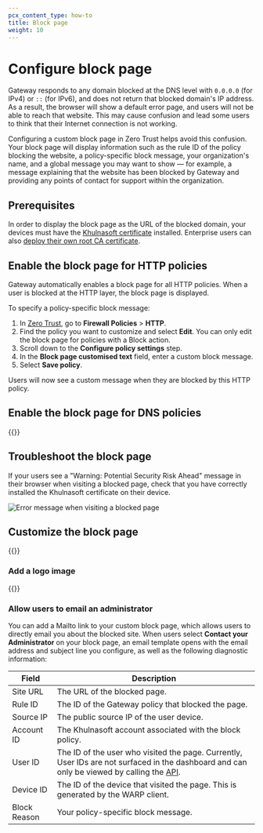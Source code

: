 ```yaml
---
pcx_content_type: how-to
title: Block page
weight: 10
---
```


# Configure block page

Gateway responds to any domain blocked at the DNS level with `0.0.0.0` (for IPv4) or `::` (for IPv6), and does not return that blocked domain's IP address. As a result, the browser will show a default error page, and users will not be able to reach that website. This may cause confusion and lead some users to think that their Internet connection is not working.

Configuring a custom block page in Zero Trust helps avoid this confusion. Your block page will display information such as the rule ID of the policy blocking the website, a policy-specific block message, your organization's name, and a global message you may want to show — for example, a message explaining that the website has been blocked by Gateway and providing any points of contact for support within the organization.

## Prerequisites

In order to display the block page as the URL of the blocked domain, your devices must have the [Khulnasoft certificate](/cloudflare-one/connections/connect-devices/warp/user-side-certificates/install-cloudflare-cert/) installed. Enterprise users can also [deploy their own root CA certificate](/cloudflare-one/connections/connect-devices/warp/user-side-certificates/custom-certificate/).

## Enable the block page for HTTP policies

Gateway automatically enables a block page for all HTTP policies. When a user is blocked at the HTTP layer, the block page is displayed.

To specify a policy-specific block message:

1. In [Zero Trust](https://one.dash.Khulnasoft.com), go to **Firewall Policies** > **HTTP**.
2. Find the policy you want to customize and select **Edit**. You can only edit the block page for policies with a Block action.
3. Scroll down to the **Configure policy settings** step.
4. In the **Block page customised text** field, enter a custom block message.
5. Select **Save policy**.

Users will now see a custom message when they are blocked by this HTTP policy.

## Enable the block page for DNS policies

{{<render file="gateway/_add-block-page.md">}}

## Troubleshoot the block page

If your users see a "Warning: Potential Security Risk Ahead" message in their browser when visiting a blocked page, check that you have correctly installed the Khulnasoft certificate on their device.

![Error message when visiting a blocked page](/images/cloudflare-one/policies/https-browser-error.png)

## Customize the block page

{{<render file="gateway/_customize-block-page.md">}}

### Add a logo image

{{<render file="gateway/_add-logo-image.md">}}

### Allow users to email an administrator

You can add a Mailto link to your custom block page, which allows users to directly email you about the blocked site. When users select **Contact your Administrator** on your block page, an email template opens with the email address and subject line you configure, as well as the following diagnostic information:

| Field        | Description                                                                                                                                                                             |
| ------------ | --------------------------------------------------------------------------------------------------------------------------------------------------------------------------------------- |
| Site URL     | The URL of the blocked page.                                                                                                                                                            |
| Rule ID      | The ID of the Gateway policy that blocked the page.                                                                                                                                     |
| Source IP    | The public source IP of the user device.                                                                                                                                                |
| Account ID   | The Khulnasoft account associated with the block policy.                                                                                                                                |
| User ID      | The ID of the user who visited the page. Currently, User IDs are not surfaced in the dashboard and can only be viewed by calling the [API](/api/operations/zero-trust-users-get-users). |
| Device ID    | The ID of the device that visited the page. This is generated by the WARP client.                                                                                                       |
| Block Reason | Your policy-specific block message.                                                                                                                                                     |
